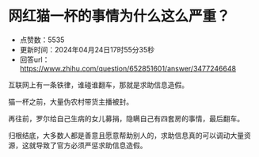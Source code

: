 # 网红猫一杯的事情为什么这么严重？
- 点赞数：5535
- 更新时间：2024年04月24日17时55分35秒
- 回答url：https://www.zhihu.com/question/652851601/answer/3477246648
<body>
 <p data-pid="KnYhCYKX">互联网上有一条铁律，谁碰谁翻车，那就是求助信息造假。</p>
 <p data-pid="Ss1PNBHK">猫一杯之前，大量伪农村带货主播被封。</p>
 <p data-pid="pyMA1oKg">再往前，罗尔给自己生病的女儿募捐，隐瞒自己有四套房的事情，最后翻车。</p>
 <p data-pid="DRnyHqKp">归根结底，大多数人都是善意且愿意帮助别人的，求助信息真的可以调动大量资源，这就导致了官方必须严惩求助信息造假。</p>
</body>